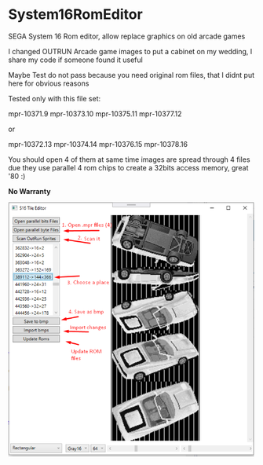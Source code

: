 # System16RomEditor
SEGA System 16 Rom editor, allow replace graphics on old arcade games

 I changed OUTRUN Arcade game images to put a cabinet on my wedding, 
 I share my code if someone found it useful 
 
 Maybe Test do not pass because you need original rom files, that I didnt put here
 for obvious reasons
 
 Tested only with this file set:
 
 mpr-10371.9
 mpr-10373.10
 mpr-10375.11
 mpr-10377.12
 
 or 
 
 mpr-10372.13
 mpr-10374.14
 mpr-10376.15
 mpr-10378.16
 
 You should open 4 of them at same time images are spread through 4 files due they use
 parallel 4 rom chips to create a 32bits access memory, great '80 :)
 
 **No Warranty**
 
![fast instructions](/simpleInstructions.png)
